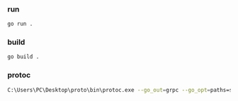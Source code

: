 ### run

```bash
go run .
```

### build

```bash
go build .
```

### protoc
```bash
C:\Users\PC\Desktop\proto\bin\protoc.exe --go_out=grpc --go_opt=paths=source_relative --go-grpc_out=grpc --go-grpc_opt=paths=source_relative crypto.proto
```